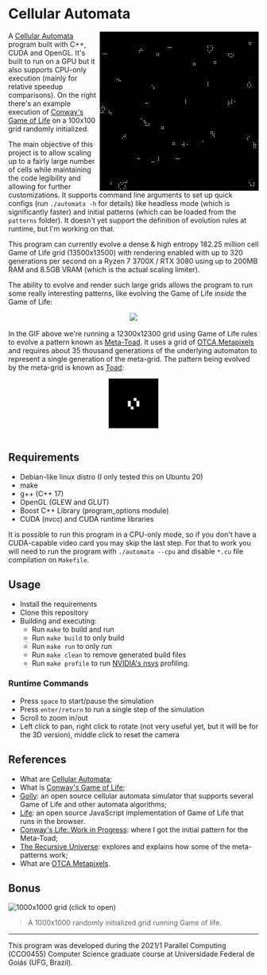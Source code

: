 # Cellular Automata

<img src="docs/100x100.gif" align="right">

A [Cellular Automata](https://en.wikipedia.org/wiki/Cellular_automaton) program built with C++, CUDA and OpenGL. It's built to run on a GPU but it also supports CPU-only execution (mainly for relative speedup comparisons). On the right there's an example execution of [Conway's Game of Life](https://en.wikipedia.org/wiki/Conway%27s_Game_of_Life) on a 100x100 grid randomly initialized.

The main objective of this project is to allow scaling up to a fairly large number of cells while maintaining the code legibility and allowing for further customizations. It supports command line arguments to set up quick configs (run `./automata -h` for details) like headless mode (which is significantly faster) and initial patterns (which can be loaded from the `patterns` folder). It doesn't yet support the definition of evolution rules at runtime, but I'm working on that.

This program can currently evolve a dense & high entropy 182.25 million cell Game of Life grid (13500x13500) with rendering enabled with up to 320 generations per second on a Ryzen 7 3700X / RTX 3080 using up to 200MB RAM and 8.5GB VRAM (which is the actual scaling limiter).

The ability to evolve and render such large grids allows the program to run some really interesting patterns, like evolving the Game of Life _inside_ the Game of Life:

<div align="center">
<img src="docs/zoom.gif">
</div>

In the GIF above we're running a 12300x12300 grid using Game of Life rules to evolve a pattern known as [Meta-Toad](http://b3s23life.blogspot.com/2006_09_01_archive.html). It uses a grid of [OTCA Metapixels](https://www.conwaylife.com/wiki/OTCA_metapixel) and requires about 35 thousand generations of the underlying automaton to represent a single generation of the meta-grid. The pattern being evolved by the meta-grid is known as [Toad](https://www.conwaylife.com/wiki/Toad):

<div align="center">
<img src="docs/toad.gif" align="center" width="100">
</div>

<br />

## Requirements

- Debian-like linux distro (I only tested this on Ubuntu 20)
- make
- g++ (C++ 17)
- OpenGL (GLEW and GLUT)
- Boost C++ Library (program_options module)
- CUDA (nvcc) and CUDA runtime libraries

It is possible to run this program in a CPU-only mode, so if you don't have a CUDA-capable video card you may skip the last step. For that to work you will need to run the program with `./automata --cpu` and disable `*.cu` file compilation on `Makefile`.

## Usage

- Install the requirements
- Clone this repository
- Building and executing:
  - Run `make` to build and run
  - Run `make build` to only build
  - Run `make run` to only run
  - Run `make clean` to remove generated build files
  - Run `make profile` to run [NVIDIA's nsys](https://developer.nvidia.com/nsight-systems) profiling.

### Runtime Commands

- Press `space` to start/pause the simulation
- Press `enter/return` to run a single step of the simulation
- Scroll to zoom in/out
- Left click to pan, right click to rotate (not very useful yet, but it will be for the 3D version), middle click to reset the camera

## References

- What are [Cellular Automata](https://en.wikipedia.org/wiki/Cellular_automaton);
- What is [Conway's Game of Life](https://en.wikipedia.org/wiki/Conway%27s_Game_of_Life);
- [Golly](http://golly.sourceforge.net/): an open source cellular automata simulator that supports several Game of Life and other automata algorithms;
- [Life](https://copy.sh/life/): an open source JavaScript implementation of Game of Life that runs in the browser.
- [Conway's Life: Work in Progress](http://b3s23life.blogspot.com/2006_09_01_archive.html): where I got the initial pattern for the Meta-Toad;
- [The Recursive Universe](https://blog.amandaghassaei.com/2020/05/01/the-recursive-universe/): explores and explains how some of the meta-patterns work;
- What are [OTCA Metapixels](https://www.conwaylife.com/wiki/OTCA_metapixel).

## Bonus

![1000x1000 grid (click to open)](docs/1000x1000.gif)

> A 1000x1000 randomly initialized grid running Game of life.

---

This program was developed during the 2021/1 Parallel Computing (CCO0455) Computer Science graduate course at Universidade Federal de Goiás (UFG, Brazil).
